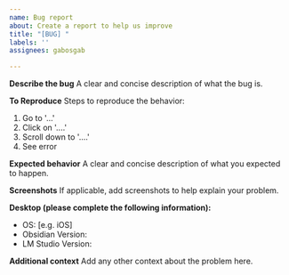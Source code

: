 ```yaml
---
name: Bug report
about: Create a report to help us improve
title: "[BUG] "
labels: ''
assignees: gabosgab

---
```


**Describe the bug**
A clear and concise description of what the bug is.

**To Reproduce**
Steps to reproduce the behavior:
1. Go to '...'
2. Click on '....'
3. Scroll down to '....'
4. See error

**Expected behavior**
A clear and concise description of what you expected to happen.

**Screenshots**
If applicable, add screenshots to help explain your problem.

**Desktop (please complete the following information):**
 - OS: [e.g. iOS]
 - Obsidian Version: 
 - LM Studio Version:

**Additional context**
Add any other context about the problem here.
